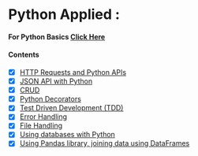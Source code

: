 # Python Applied :

#### For Python Basics [Click Here](/Notes/Week3-Python)

#### Contents
- [x] [HTTP Requests and Python APIs](APIs)
- [x] [JSON API with Python](JSON)
- [x] [CRUD](crud.md)
- [x] [Python Decorators](python_decorators.md)
- [x] [Test Driven Development (TDD)](Test-Driven-Development)
- [x] [Error Handling](Error-Handling)
- [x] [File Handling](File-Handling)
- [x] [Using databases with Python](Databases)
- [x] [Using Pandas library, joining data using DataFrames](Databases/pandas_library.py)

